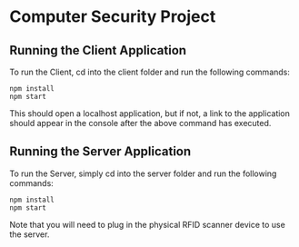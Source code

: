 # Computer Security Project

## Running the Client Application

To run the Client, cd into the client folder and run the following commands:

```command
npm install
npm start
```

This should open a localhost application, but if not, a link to the application should appear in the console after the above command has executed.

## Running the Server Application

To run the Server, simply cd into the server folder and run the following commands:

```command
npm install
npm start
```

Note that you will need to plug in the physical RFID scanner device to use the server.
